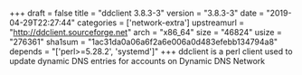 +++
draft = false
title = "ddclient 3.8.3-3"
version = "3.8.3-3"
date = "2019-04-29T22:27:44"
categories = ['network-extra']
upstreamurl = "http://ddclient.sourceforge.net"
arch = "x86_64"
size = "46824"
usize = "276361"
sha1sum = "1ac31da0a06a6f2a6e006a0d483efebb134794a8"
depends = "['perl>=5.28.2', 'systemd']"
+++
ddclient is a perl client used to update dynamic DNS entries for accounts on Dynamic DNS Network